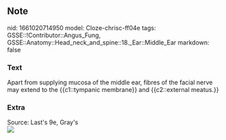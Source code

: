 ## Note
nid: 1661020714950
model: Cloze-chrisc-ff04e
tags: GSSE::!Contributor::Angus_Fung, GSSE::Anatomy::Head_neck_and_spine::18._Ear::Middle_Ear
markdown: false

### Text
Apart from supplying mucosa of the middle ear, fibres of the facial nerve may extend to the {{c1::tympanic membrane}} and {{c2::external meatus.}}

### Extra
<div>
  Source: Last's 9e, Gray's
</div>
<div><img src=
"paste-7649654177aa5c89d4ae342086647dc6be2e33c4.jpg"></div>
